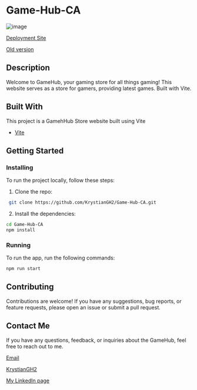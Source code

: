 # Game-Hub-CA

![image](https://iili.io/H4ZOvpe.jpg)



[Deployment Site](https://gamehubca.netlify.app/)

[Old version](https://gamehubkgc.netlify.app/)



## Description

Welcome to GameHub, your gaming store for all things gaming! This website serves as a store for gamers, providing latest games. Built with Vite.

## Built With

This project is a GamehHub Store website built using Vite

- [Vite](https://vitejs.dev/)

## Getting Started

### Installing

To run the project locally, follow these steps:

1. Clone the repo:

```bash
 git clone https://github.com/KrystianGH2/Game-Hub-CA.git
```

2. Install the dependencies:

```bash
cd Game-Hub-CA
npm install
```

### Running

To run the app, run the following commands:

```bash
npm run start
```

## Contributing

Contributions are welcome! If you have any suggestions, bug reports, or feature requests, please open an issue or submit a pull request.

## Contact Me

If you have any questions, feedback, or inquiries about the GameHub, feel free to reach out to me.

[Email](mailto:kgcdronio@gmail.com)

[KrystianGH2](https://github.com/KrystianGH2)


[My LinkedIn page](https://www.linkedin.com/in/krystian-cruz-28a130269)

